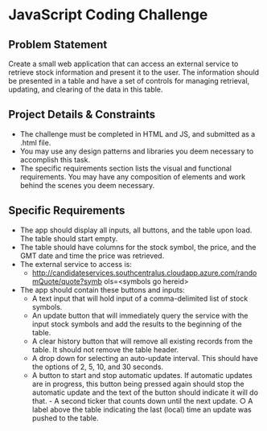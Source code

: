 # JavaScript Coding Challenge 

## Problem Statement
Create a small web application that can access an external service to retrieve stock information and present it to the user. The information should be presented in a table and have a set of controls for managing retrieval, updating, and clearing of the data in this table.
## Project Details & Constraints
- The challenge must be completed in HTML and JS, and submitted as a .html file.
- You may use any design patterns and libraries you deem necessary to accomplish this task.
- The specific requirements section lists the visual and functional requirements. You may have any composition of elements and work behind the scenes you deem necessary. 

## Specific Requirements
- The app should display all inputs, all buttons, and the table upon load. The table should start empty.
- The table should have columns for the stock symbol, the price, and the GMT date and time the price was retrieved.
- The external service to access is:
    - http://candidateservices.southcentralus.cloudapp.azure.com/randomQuote/quote?symb ols=&lt;symbols go hereid&gt;
- The app should contain these buttons and inputs:
    - A text input that will hold input of a comma-delimited list of stock symbols.
    - An update button that will immediately query the service with the input stock symbols and add the results to the beginning of the table.
    - A clear history button that will remove all existing records from the table. It should not remove the table header.
    - A drop down for selecting an auto-update interval. This should have the options of 2, 5, 10, and 30 seconds.
    - A button to start and stop automatic updates. If automatic updates are in progress, this button being pressed again should stop the automatic update and the text of the button should indicate it will do that. - A second ticker that counts down until the next update. ○ A label above the table indicating the last (local) time an update was pushed to the table. 